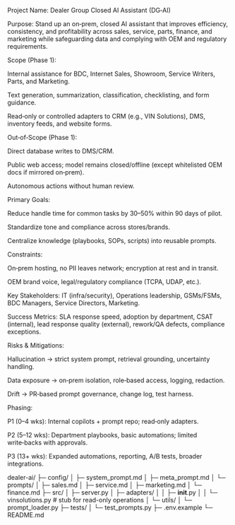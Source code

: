 Project Name: Dealer Group Closed AI Assistant (DG‑AI)

Purpose: Stand up an on‑prem, closed AI assistant that improves efficiency, consistency, and profitability across sales, service, parts, finance, and marketing while safeguarding data and complying with OEM and regulatory requirements.

Scope (Phase 1):

Internal assistance for BDC, Internet Sales, Showroom, Service Writers, Parts, and Marketing.

Text generation, summarization, classification, checklisting, and form guidance.

Read‑only or controlled adapters to CRM (e.g., VIN Solutions), DMS, inventory feeds, and website forms.

Out‑of‑Scope (Phase 1):

Direct database writes to DMS/CRM.

Public web access; model remains closed/offline (except whitelisted OEM docs if mirrored on‑prem).

Autonomous actions without human review.

Primary Goals:

Reduce handle time for common tasks by 30–50% within 90 days of pilot.

Standardize tone and compliance across stores/brands.

Centralize knowledge (playbooks, SOPs, scripts) into reusable prompts.

Constraints:

On‑prem hosting, no PII leaves network; encryption at rest and in transit.

OEM brand voice, legal/regulatory compliance (TCPA, UDAP, etc.).

Key Stakeholders: IT (infra/security), Operations leadership, GSMs/FSMs, BDC Managers, Service Directors, Marketing.

Success Metrics: SLA response speed, adoption by department, CSAT (internal), lead response quality (external), rework/QA defects, compliance exceptions.

Risks & Mitigations:

Hallucination → strict system prompt, retrieval grounding, uncertainty handling.

Data exposure → on‑prem isolation, role‑based access, logging, redaction.

Drift → PR‑based prompt governance, change log, test harness.

Phasing:

P1 (0–4 wks): Internal copilots + prompt repo; read‑only adapters.

P2 (5–12 wks): Department playbooks, basic automations; limited write‑backs with approvals.

P3 (13+ wks): Expanded automations, reporting, A/B tests, broader integrations.

dealer-ai/
├─ config/
│ ├─ system_prompt.md
│ ├─ meta_prompt.md
│ └─ prompts/
│ ├─ sales.md
│ ├─ service.md
│ ├─ marketing.md
│ └─ finance.md
├─ src/
│ ├─ server.py
│ ├─ adapters/
│ │ ├─ __init__.py
│ │ └─ vinsolutions.py # stub for read-only operations
│ └─ utils/
│ └─ prompt_loader.py
├─ tests/
│ └─ test_prompts.py
├─ .env.example
└─ README.md
